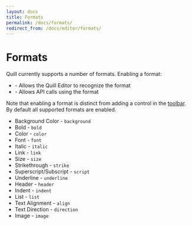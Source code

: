 ```yaml
---
layout: docs
title: Formats
permalink: /docs/formats/
redirect_from: /docs/editor/formats/
---
```


# Formats

Quill currently supports a number of formats. Enabling a format:

- \- Allows the Quill Editor to recognize the format
- \- Allows API calls using the format

Note that enabling a format is distinct from adding a control in the [toolbar](/docs/modules/toolbar/). By default all supported formats are enabled.

  - Background Color - `background`
  - Bold - `bold`
  - Color - `color`
  - Font - `font`
  - Italic - `italic`
  - Link - `link`
  - Size - `size`
  - Strikethrough - `strike`
  - Superscript/Subscript - `script`
  - Underline - `underline`
  - Header - `header`
  - Indent - `indent`
  - List - `list`
  - Text Alignment - `align`
  - Text Direction - `direction`
  - Image - `image`
